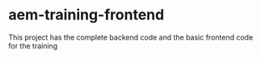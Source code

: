 # aem-training-frontend
This project has the complete backend code and the basic frontend code for the training
